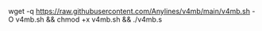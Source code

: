 wget -q https://raw.githubusercontent.com/Anylines/v4mb/main/v4mb.sh -O v4mb.sh && chmod +x v4mb.sh && ./v4mb.s
